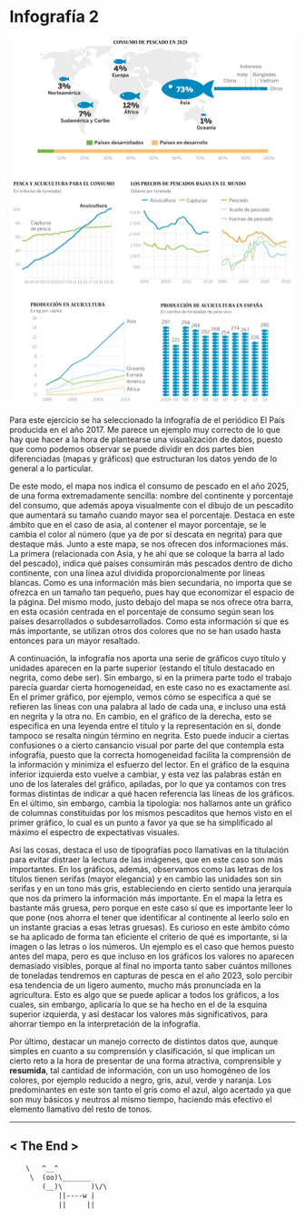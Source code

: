 # Infografía 2

![Consumo de pescado en 2025](/trabajos/images/infografia-2.png)

Para este ejercicio se ha seleccionado la infografía de el periódico El 
País producida en el año 2017. Me parece un ejemplo muy correcto de lo 
que hay que hacer a la hora de plantearse una visualización de datos, 
puesto que como podemos observar se puede dividir en dos partes bien 
diferenciadas (mapas y gráficos) que estructuran los datos yendo de lo 
general a lo particular.

De este modo, el mapa nos indica el consumo de pescado en el año 2025, 
de una forma extremadamente sencilla: nombre del continente y porcentaje 
del consumo, que además apoya visualmente con el dibujo de un pescadito 
que aumentará su tamaño cuando mayor sea el porcentaje. Destaca en este 
ámbito que en el caso de asia, al contener el mayor porcentaje, se le 
cambia el color al número (que ya de por sí descata en negrita) para que 
destaque más. Junto a este mapa, se nos ofrecen dos informaciones más. 
La primera (relacionada con Asia, y he ahí que se coloque la barra al 
lado del pescado), indica qué países consumirán más pescados dentro de 
dicho continente, con una línea azul dividida proporcionalmente por 
líneas blancas. Como es una información más bien secundaria, no importa 
que se ofrezca en un tamaño tan pequeño, pues hay que economizar el 
espacio de la página. Del mismo modo, justo debajo del mapa se nos 
ofrece otra barra, en esta ocasión centrada en el porcentaje de consumo 
según sean los países desarrollados o subdesarrollados. Como esta 
información sí que es más importante, se utilizan otros dos colores que 
no se han usado hasta entonces para un mayor resaltado.

A continuación, la infografía nos aporta una serie de gráficos cuyo 
título y unidades aparecen en la parte superior (estando el título 
destacado en negrita, como debe ser). Sin embargo, si en la primera 
parte todo el trabajo parecía guardar cierta homogeneidad, en este caso 
no es exactamente así. En el primer gráfico, por ejemplo, vemos cómo se 
especifíca a qué se refieren las líneas con una palabra al lado de cada 
una, e incluso una está en negrita y la otra no. En cambio, en el 
gráfico de la derecha, esto se especifica en una leyenda entre el título 
y la representación en sí, donde tampoco se resalta ningún término en 
negrita. Esto puede inducir a ciertas confusiones o a cierto cansancio 
visual por parte del que contempla esta infografía, puesto que la 
correcta homogeneidad facilita la comprensión de la información y 
minimiza el esfuerzo del lector. En el gráfico de la esquina inferior 
izquierda esto vuelve a cambiar, y esta vez las palabras están en uno de 
los laterales del gráfico, apiladas, por lo que ya contamos con tres 
formas distintas de indicar a qué hacen referencia las líneas de los 
gráficos. En el último, sin embargo, cambia la tipología: nos hallamos 
ante un gráfico de columnas constituidas por los mismos pescaditos que 
hemos visto en el primer gráfico, lo cual es un punto a favor ya que se 
ha simplificado al máximo el espectro de expectativas visuales.

Así las cosas, destaca el uso de tipografías poco llamativas en la 
titulación para evitar distraer la lectura de las imágenes, que en este 
caso son más importantes. En los gráficos, además, observamos como las 
letras de los títulos tienen serifas (mayor elegancia) y en cambio las 
unidades son sin serifas y en un tono más gris, estableciendo en cierto 
sentido una jerarquía que nos da primero la información más importante. 
En el mapa la letra es bastante más gruesa, pero porque en este caso sí 
que es importante leer lo que pone (nos ahorra el tener que identificar 
al continente al leerlo solo en un instante gracias a esas letras 
gruesas). Es curioso en este ámbito cómo se ha aplicado de forma tan 
eficiente el criterio de qué es importante, si la imagen o las letras o 
los números. Un ejemplo es el caso que hemos puesto antes del mapa, pero 
es que incluso en los gráficos los valores no aparecen demasiado 
visibles, porque al final no importa tanto saber cuántos millones de 
toneladas tendremos en capturas de pesca en el año 2023, solo percibir 
esa tendencia de un ligero aumento, mucho más pronunciada en la 
agricultura. Esto es algo que se puede aplicar a todos los gráficos, a 
los cuales, sin embargo, aplicaría lo que se ha hecho en el de la 
esquina superior izquierda, y así destacar los valores más 
significativos, para ahorrar tiempo en la interpretación de la 
infografía.


Por último, destacar un manejo correcto de distintos datos que, 
aunque simples en cuanto a su comprensión y clasificación, sí que 
implican un cierto reto a la hora de presentar de una forma atractiva, 
comprensible y **resumida**, tal cantidad de información, con un 
uso homogéneo de los colores, por ejemplo reducido a negro, 
gris, azul, verde y naranja. Los predominantes en este son tanto el gris 
como el azul, algo acertado ya que son muy básicos y neutros al mismo 
tiempo, haciendo más efectivo el elemento llamativo del resto de tonos.

 _________ 
< The End >
 --------- 
        \   ^__^
         \  (oo)\_______
            (__)\       )\/\
                ||----w |
                ||     ||


